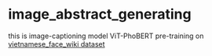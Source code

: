 # image_abstract_generating

this is image-captioning model ViT-PhoBERT pre-training on [vietnamese_face_wiki dataset](https://huggingface.co/datasets/Seeker38/vietnamese_face_wiki)
